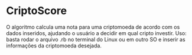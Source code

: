 # CriptoScore
O algoritmo calcula uma nota para uma criptomoeda de acordo com os dados inseridos, ajudando o usuário a decidir em qual cripto investir.
Uso: basta rodar o arquivo .rb no terminal do Linux ou em outro SO e inserir as informações da criptomoeda desejada.
